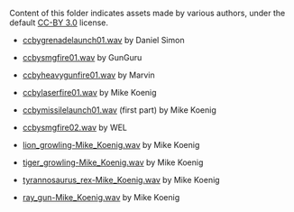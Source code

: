 Content of this folder indicates assets made by various authors, under the default [CC-BY 3.0](https://creativecommons.org/licenses/by/3.0/) license.

* [ccbygrenadelaunch01.wav](http://soundbible.com/2140-Grenade-Launcher-2.html) by Daniel Simon
* [ccbysmgfire01.wav](http://soundbible.com/2091-MP5-SMG-9mm.html) by GunGuru
* [ccbyheavygunfire01.wav](http://soundbible.com/2004-Gun-Shot.html) by Marvin
* [ccbylaserfire01.wav](http://soundbible.com/1771-Laser-Cannon.html) by Mike Koenig
* [ccbymissilelaunch01.wav](http://soundbible.com/2075-RPG-Plus-Shrapnel.html) (first part) by Mike Koenig
* [ccbysmgfire02.wav](http://soundbible.com/1575-High-Definition-Machine-Gun.html) by WEL

* [lion_growling-Mike_Koenig.wav](http://soundbible.com/1483-Lion-Growling.html) by Mike Koenig
* [tiger_growling-Mike_Koenig.wav](http://soundbible.com/1485-Tiger-Growling.html) by Mike Koenig
* [tyrannosaurus_rex-Mike_Koenig.wav](http://soundbible.com/1319-Tyrannosaurus-Rex.html) by Mike Koenig
* [ray_gun-Mike_Koenig.wav](http://soundbible.com/1770-Ray-Gun.html) by Mike Koenig
